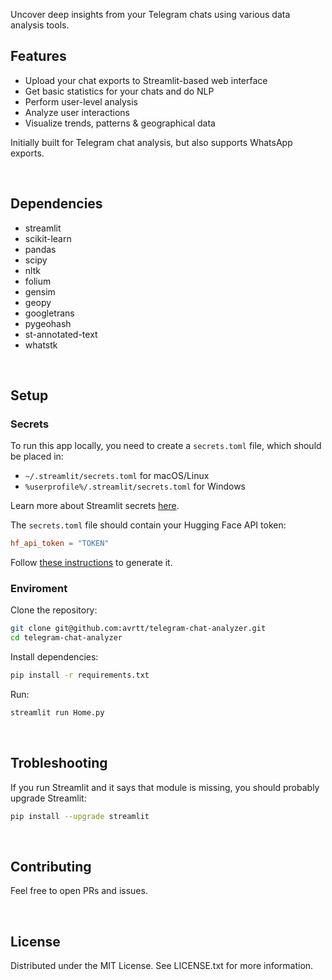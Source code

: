 Uncover deep insights from your Telegram chats using various data analysis tools.

## Features
- Upload your chat exports to Streamlit-based web interface
- Get basic statistics for your chats and do NLP
- Perform user-level analysis
- Analyze user interactions
- Visualize trends, patterns & geographical data

Initially built for Telegram chat analysis, but also supports WhatsApp exports.

<br>

## Dependencies
- streamlit
- scikit-learn
- pandas
- scipy
- nltk
- folium
- gensim
- geopy
- googletrans
- pygeohash
- st-annotated-text
- whatstk

<br>

## Setup

### Secrets
To run this app locally, you need to create a `secrets.toml` file, which should be placed in:

- `~/.streamlit/secrets.toml` for macOS/Linux
- `%userprofile%/.streamlit/secrets.toml` for Windows

Learn more about Streamlit secrets [here](https://docs.streamlit.io/develop/concepts/connections/secrets-management).

The `secrets.toml` file should contain your Hugging Face API token:
```toml
hf_api_token = "TOKEN"
```

Follow [these instructions](https://huggingface.co/docs/hub/en/security-tokens) to generate it.

### Enviroment
Clone the repository:
```bash
git clone git@github.com:avrtt/telegram-chat-analyzer.git
cd telegram-chat-analyzer
```

Install dependencies:
```bash
pip install -r requirements.txt
```

Run:
```bash
streamlit run Home.py
```

<br>

## Trobleshooting

If you run Streamlit and it says that module is missing, you should probably upgrade Streamlit:
```bash
pip install --upgrade streamlit 
```

<br>

## Contributing
Feel free to open PRs and issues.

<br>

## License
Distributed under the MIT License. See LICENSE.txt for more information.